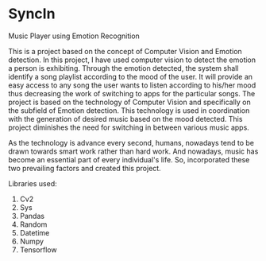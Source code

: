 # SyncIn
Music Player using Emotion Recognition

This is a project based on the concept of Computer Vision and Emotion detection. In this project, I have used computer vision to detect the emotion a person is exhibiting. Through the emotion detected, the system shall identify a song playlist according to the mood of the user.
It will provide an easy access to any song the user wants to listen according to his/her mood thus decreasing the work of switching to apps for the particular songs. 
The project is based on the technology of Computer Vision and specifically on the subfield of Emotion detection. 
This technology is used in coordination with the generation of desired music based on the mood detected. This project diminishes the need for switching in between various music apps. 

As the technology is advance every second, humans, nowadays tend to be drawn towards smart work rather than hard work. And nowadays, music has become an essential part of every individual's life. So, incorporated these two prevailing factors and created this project.

Libraries used:
1. Cv2 
2. Sys 
3. Pandas 
4. Random 
5. Datetime 
6. Numpy 
7. Tensorflow 
